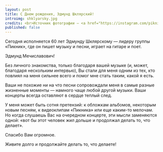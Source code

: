```yaml
---
layout: post
title: С Днем рождения, Эдмунд Шклярский!
introimg: shklyarsky.jpg
credits: <br>Источник фотографии — <a href="https://instagram.com/piknik.info">официальный инстаграм группы «Пикник»</a>
published: false
---
```


<p class="lead">Сегодня исполняется 60 лет Эдмунду Шклярскому — лидеру группы «Пикник», где он пишет музыку и песни, играет на гитаре и поет.</p>

Эдмунд Мечиславович!

Без личного знакомства, только благодаря вашей музыке (и, может, благодаря нескольким интервью), Вы стали для меня одним из тех, кто повлиял на меня сильнее всего и помог мне стать таким, какой я есть.

Ваши не похожие ни на что песни сопровождали меня в самые разные жизненные моменты — намного чаще любой другой музыки. Ваши концерты всегда оставляют в сердце теплый след.

У меня может быть сотня претензий: к обложкам альбомов, некоторым новым песням, к видеоклипам «Пикника» или еще каким-то мелочам. Но когда слушаешь Вас на очередном концерте, эти мысли заменяются одной: «вот бы этот человек жил дольше и продолжал делать то, что делает».

Спасибо Вам огромное.

Живите долго и продолжайте делать то, что делаете!